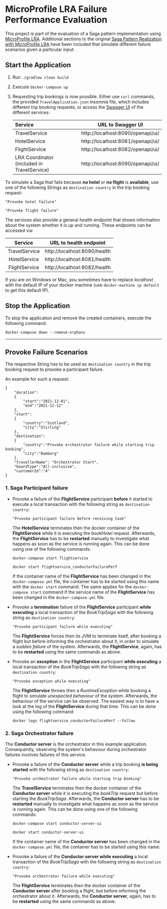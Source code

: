 # MicroProfile LRA Failure Performance Evaluation
This project is part of the evaluation of a Saga pattern implementation using [MicroProfile LRA](https://github.com/eclipse/microprofile-lra).
Additional sections to the original [Saga Pattern Realization with MicroProfile LRA](https://github.com/KarolinDuerr/BA-SagaPattern/tree/master/MicroProfile_Implementations/MicroProfile)
have been included that simulate different failure scenarios given a particular input.

## Start the Application

1. Run `./gradlew clean build`


2. Execute `docker-compose up`


3. Requesting trip bookings is now possible. Either use `curl` commands,
   the provided `TravelApplication.json` insomnia file, which includes different trip booking requests,
   or access the [Swagger UI](https://swagger.io/tools/swagger-ui/) of the different services:
   
   | __Service__ | __URL to Swagger UI__ |
   |:-------|:-------------------:|
   |TravelService| http://localhost:8090/openapi/ui/
   |HotelService| http://localhost:8081/openapi/ui/
   |FlightService| http://localhost:8082/openapi/ui/
   |LRA Coordinator (included in TravelService) | http://localhost:8090/openapi/ui/

To simulate a Saga that fails because __no hotel__ or __no flight__ is __available__, use one of the following Strings
as `destination country` in the trip booking request:
```
"Provoke hotel failure"

"Provoke flight failure"
```

The services also provide a general *health* endpoint that shows information about the system whether it is up and running.
These endpoints can be accessed via:

| __Service__ | __URL to health endpoint__ |
|:-------:|------------------|
|TravelService| http://localhost:8090/health |
|HotelService| http://localhost:8081/health |
|FlightService| http://localhost:8082/health |

If you are on Windows or Mac, you sometimes have to replace _localhost_ with the default IP of your docker machine (use `docker-machine ip default` to get this default IP).

## Stop the Application

To stop the application and remove the created containers, execute the following command:
```
docker-compose down --remove-orphans
```

-------------------------------------------------

## Provoke Failure Scenarios
The respective String has to be used as `destination country` in the trip booking request to provoke a participant failure.

An example for such a request:
```
{
    "duration":
    {
        "start":"2021-12-01",
        "end":"2021-12-12"
    },
    "start":
    {
        "country":"Scotland",
        "city":"Stirling"
    },
    "destination":
    {
        "country":"Provoke orchestrator failure while starting trip booking",
        "city":"Bamberg"
    },
    "travellerName": "Orchestrator Start",
    "boardType":"All-inclusive",
    "customerId":"4"
}
```

### 1. Saga Participant failure
- Provoke a failure of the __FlightService__ participant __before__ it started to execute a local transaction with the following string as `destination country`:
    ```  
    "Provoke participant failure before receiving task"
    ```
  The __HotelService__ terminates then the docker container of the __FlightService__ while it is executing the *bookHotel* request.
  Afterwards, the __FlightService__ has to be __restarted__ manually to investigate what happens as soon as the service is running again.
  This can be done using one of the following commands:
    ```
    docker-compose start flightservice
    
    docker start flightservice_conductorFailurePerf
    ```

  If the container name of the __FlightService__ has been changed in the `docker-compose.yml` file, the
  container has to be started using this name with the `docker start` command.
  The same applies for the `docker-compose start` command if the service name of the __FlightService__ has been changed
  in the `docker-compose.yml` file.


- Provoke a __termination__ failure of the __FlightService__ participant __while executing__ a local transaction of the *BookTripSaga* with the following string as `destination country`:
    ```  
    "Provoke participant failure while executing"
    ```  
  The __FlightService__ forces then its JVM to terminate itself, after booking a flight but before informing the orchestrator about it, in order to simulate a *sudden failure* of the system.
  Afterwards, the __FlightService__, again, has to be __restarted__ using the same commands as above.


- Provoke an __exception__ in the __FlightService__ participant __while executing__ a local transaction of the *BookTripSaga* with the following string as `destination country`:
    ```  
    "Provoke exception while executing"
    ```  
  The __FlightService__ throws then a *RuntimeException* while booking a flight to simulate *unexpected behaviour* of the system.
  Afterwards, the behaviour of the service can be observed. The easiest way is to have a look at the log of the __FlightService__ during that time.
  This can be done using the following command:
  ```  
  docker logs flightservice_conductorFailurePerf --follow
   ```  

### 2. Saga Orchestrator failure
The __Conductor server__ is the orchestrator in this example application. Consequently, observing the system's behaviour during
orchestrator failures involves failures of this service.

- Provoke a failure of the __Conductor server__ while a trip booking __is being started__ with the following string as `destination country`:
    ```  
    "Provoke orchestrator failure while starting trip booking"
    ```
  The __TravelService__ terminates then the docker container of the __Conductor server__ while it is executing the *bookTrip* request but before starting the *BookTripSaga*.
  Afterwards, the __Conductor server__ has to be __restarted__ manually to investigate what happens as soon as the service is running again.
  This can be done using one of the following commands:
    ```
    docker-compose start conductor-server-ui
    
    docker start conductor-server-ui
    ```

  If the container name of the __Conductor server__ has been changed in the `docker-compose.yml` file, the
  container has to be started using this name.


- Provoke a failure of the __Conductor server while executing__ a local transaction of the *BookTripSaga* with the following string as `destination country`:
    ```  
    "Provoke orchestrator failure while executing"
    ```  
  The __FlightService__ terminates then the docker container of the __Conductor server__ after booking a flight, but before informing the orchestrator about it.
  Afterwards, the __Conductor server__, again, has to be __restarted__ using the same commands as above.
 